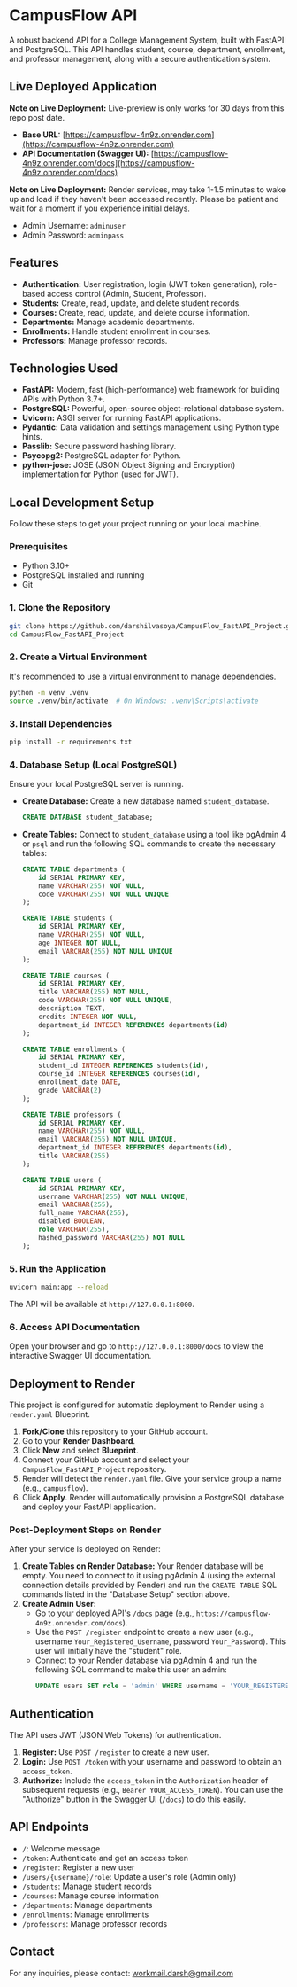 # CampusFlow API

A robust backend API for a College Management System, built with FastAPI and PostgreSQL. This API handles student, course, department, enrollment, and professor management, along with a secure authentication system.

## Live Deployed Application 

**Note on Live Deployment:** Live-preview is only works for 30 days from this repo post date.

*   **Base URL:** [https://campusflow-4n9z.onrender.com](https://campusflow-4n9z.onrender.com)
*   **API Documentation (Swagger UI):** [https://campusflow-4n9z.onrender.com/docs](https://campusflow-4n9z.onrender.com/docs)

**Note on Live Deployment:** Render services, may take 1-1.5 minutes to wake up and load if they haven't been accessed recently. Please be patient and wait for a moment if you experience initial delays.

* Admin Username: `` adminuser ``
* Admin Password: `` adminpass ``

## Features

*   **Authentication:** User registration, login (JWT token generation), role-based access control (Admin, Student, Professor).
*   **Students:** Create, read, update, and delete student records.
*   **Courses:** Create, read, update, and delete course information.
*   **Departments:** Manage academic departments.
*   **Enrollments:** Handle student enrollment in courses.
*   **Professors:** Manage professor records.

## Technologies Used

*   **FastAPI:** Modern, fast (high-performance) web framework for building APIs with Python 3.7+.
*   **PostgreSQL:** Powerful, open-source object-relational database system.
*   **Uvicorn:** ASGI server for running FastAPI applications.
*   **Pydantic:** Data validation and settings management using Python type hints.
*   **Passlib:** Secure password hashing library.
*   **Psycopg2:** PostgreSQL adapter for Python.
*   **python-jose:** JOSE (JSON Object Signing and Encryption) implementation for Python (used for JWT).

## Local Development Setup

Follow these steps to get your project running on your local machine.

### Prerequisites

*   Python 3.10+
*   PostgreSQL installed and running
*   Git

### 1. Clone the Repository

```bash
git clone https://github.com/darshilvasoya/CampusFlow_FastAPI_Project.git
cd CampusFlow_FastAPI_Project
```

### 2. Create a Virtual Environment

It's recommended to use a virtual environment to manage dependencies.

```bash
python -m venv .venv
source .venv/bin/activate  # On Windows: .venv\Scripts\activate
```

### 3. Install Dependencies

```bash
pip install -r requirements.txt
```

### 4. Database Setup (Local PostgreSQL)

Ensure your local PostgreSQL server is running.

*   **Create Database:** Create a new database named `student_database`.
    ```sql
    CREATE DATABASE student_database;
    ```
*   **Create Tables:** Connect to `student_database` using a tool like pgAdmin 4 or `psql` and run the following SQL commands to create the necessary tables:

    ```sql
    CREATE TABLE departments (
        id SERIAL PRIMARY KEY,
        name VARCHAR(255) NOT NULL,
        code VARCHAR(255) NOT NULL UNIQUE
    );

    CREATE TABLE students (
        id SERIAL PRIMARY KEY,
        name VARCHAR(255) NOT NULL,
        age INTEGER NOT NULL,
        email VARCHAR(255) NOT NULL UNIQUE
    );

    CREATE TABLE courses (
        id SERIAL PRIMARY KEY,
        title VARCHAR(255) NOT NULL,
        code VARCHAR(255) NOT NULL UNIQUE,
        description TEXT,
        credits INTEGER NOT NULL,
        department_id INTEGER REFERENCES departments(id)
    );

    CREATE TABLE enrollments (
        id SERIAL PRIMARY KEY,
        student_id INTEGER REFERENCES students(id),
        course_id INTEGER REFERENCES courses(id),
        enrollment_date DATE,
        grade VARCHAR(2)
    );

    CREATE TABLE professors (
        id SERIAL PRIMARY KEY,
        name VARCHAR(255) NOT NULL,
        email VARCHAR(255) NOT NULL UNIQUE,
        department_id INTEGER REFERENCES departments(id),
        title VARCHAR(255)
    );

    CREATE TABLE users (
        id SERIAL PRIMARY KEY,
        username VARCHAR(255) NOT NULL UNIQUE,
        email VARCHAR(255),
        full_name VARCHAR(255),
        disabled BOOLEAN,
        role VARCHAR(255),
        hashed_password VARCHAR(255) NOT NULL
    );
    ```

### 5. Run the Application

```bash
uvicorn main:app --reload
```

The API will be available at `http://127.0.0.1:8000`.

### 6. Access API Documentation

Open your browser and go to `http://127.0.0.1:8000/docs` to view the interactive Swagger UI documentation.

## Deployment to Render

This project is configured for automatic deployment to Render using a `render.yaml` Blueprint.

1.  **Fork/Clone** this repository to your GitHub account.
2.  Go to your **Render Dashboard**.
3.  Click **New** and select **Blueprint**.
4.  Connect your GitHub account and select your `CampusFlow_FastAPI_Project` repository.
5.  Render will detect the `render.yaml` file. Give your service group a name (e.g., `campusflow`).
6.  Click **Apply**. Render will automatically provision a PostgreSQL database and deploy your FastAPI application.

### Post-Deployment Steps on Render

After your service is deployed on Render:

1.  **Create Tables on Render Database:** Your Render database will be empty. You need to connect to it using pgAdmin 4 (using the external connection details provided by Render) and run the `CREATE TABLE` SQL commands listed in the "Database Setup" section above.
2.  **Create Admin User:**
    *   Go to your deployed API's `/docs` page (e.g., `https://campusflow-4n9z.onrender.com/docs`).
    *   Use the `POST /register` endpoint to create a new user (e.g., username `Your_Registered_Username`, password `Your_Password`). This user will initially have the "student" role.
    *   Connect to your Render database via pgAdmin 4 and run the following SQL command to make this user an admin:
        ```sql
        UPDATE users SET role = 'admin' WHERE username = 'YOUR_REGISTERED_USERNAME';
        ```

## Authentication

The API uses JWT (JSON Web Tokens) for authentication.

1.  **Register:** Use `POST /register` to create a new user.
2.  **Login:** Use `POST /token` with your username and password to obtain an `access_token`.
3.  **Authorize:** Include the `access_token` in the `Authorization` header of subsequent requests (e.g., `Bearer YOUR_ACCESS_TOKEN`). You can use the "Authorize" button in the Swagger UI (`/docs`) to do this easily.

## API Endpoints

*   `/`: Welcome message
*   `/token`: Authenticate and get an access token
*   `/register`: Register a new user
*   `/users/{username}/role`: Update a user's role (Admin only)
*   `/students`: Manage student records
*   `/courses`: Manage course information
*   `/departments`: Manage departments
*   `/enrollments`: Manage enrollments
*   `/professors`: Manage professor records

## Contact

For any inquiries, please contact: [workmail.darsh@gmail.com](mailto:workmail.darsh@gmail.com)
